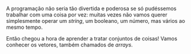 A programação não seria tão divertida e poderosa se só pudéssemos trabalhar com uma coisa por vez: muitas vezes não vamos querer simplesmente operar um _string_, um booleano, um número, mas vários ao mesmo tempo.

Então chegou a hora de aprender a tratar conjuntos de coisas! Vamos conhecer os vetores, também chamados de _arrays_.
